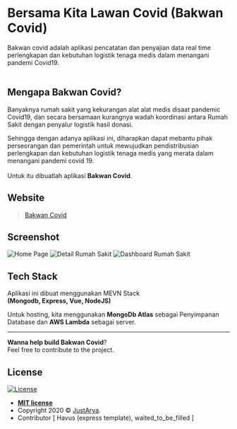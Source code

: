 # Bersama Kita Lawan Covid (**Bakwan Covid**) <br>
Bakwan covid adalah aplikasi pencatatan dan penyajian data real time perlengkapan dan kebutuhan logistik tenaga medis dalam menangani pandemi Covid19.
<br><br>

## Mengapa Bakwan Covid?
Banyaknya rumah sakit yang kekurangan alat alat medis disaat pandemic Covid19, dan secara bersamaan kurangnya wadah koordinasi antara Rumah Sakit dengan penyalur logistik hasil donasi.

Sehingga dengan adanya aplikasi ini, diharapkan dapat mebantu pihak perseorangan dan pemerintah untuk mewujudkan pendistribusian perlengkapan dan kebutuhan logistik tenaga medis yang merata dalam menangani pandemi covid 19.
<br><br>
Untuk itu dibuatlah aplikasi **Bakwan Covid**.

## Website
> [Bakwan Covid](https://bakwan.justarya.com/)

## Screenshot
![Home Page](https://i.ibb.co/W6gjxz9/screely-1586685729687.png "Home Page")
![Detail Rumah Sakit](https://i.ibb.co/0csXYK6/screely-1586685793635.png "Detail Rumah Sakit")
![Dashboard Rumah Sakit](https://i.ibb.co/zJtKgJx/screely-1586685875892.png "Dashboard Rumah Sakit")

## Tech Stack
Aplikasi ini dibuat menggunakan MEVN Stack<br>
**(Mongodb, Express, Vue, NodeJS)**

Untuk hosting, kita menggunakan **MongoDb Atlas** sebagai Penyimpanan Database dan **AWS Lambda** sebagai server.

---
**Wanna help build Bakwan Covid**?<br>
Feel free to contribute to the project.

## License

[![License](http://img.shields.io/:license-mit-blue.svg?style=flat-square)](http://badges.mit-license.org)

- **[MIT license](http://opensource.org/licenses/mit-license.php)**
- Copyright 2020 © <a href="https://github.com/justarya" target="_blank">JustArya</a>.
- Contributor [ Havus (express template), waited_to_be_filled ]

